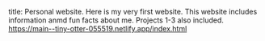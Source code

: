 title: Personal website.
Here is my very first website.
This website includes information anmd fun facts about me.
Projects 1-3 also included.
https://main--tiny-otter-055519.netlify.app/index.html